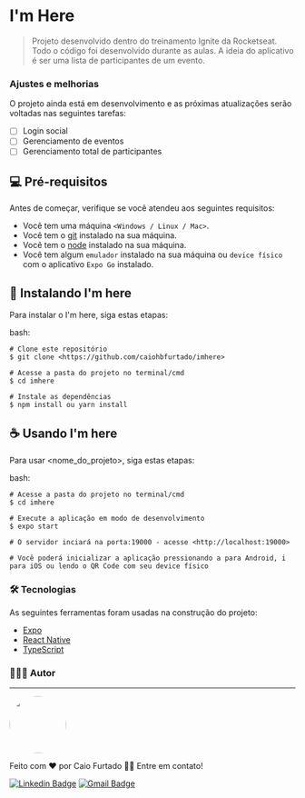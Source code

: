 # I'm Here

> Projeto desenvolvido dentro do treinamento Ignite da Rocketseat. Todo o código foi desenvolvido durante as aulas. A ideia do aplicativo é ser uma lista de participantes de um evento.  
### Ajustes e melhorias

O projeto ainda está em desenvolvimento e as próximas atualizações serão voltadas nas seguintes tarefas:

- [ ] Login social
- [ ] Gerenciamento de eventos
- [ ] Gerenciamento total de participantes

## 💻 Pré-requisitos

Antes de começar, verifique se você atendeu aos seguintes requisitos:
<!---Estes são apenas requisitos de exemplo. Adicionar, duplicar ou remover conforme necessário--->
* Você tem uma máquina `<Windows / Linux / Mac>`.
* Você tem o [git](https://git-scm.com/r) instalado na sua máquina.
* Você tem o [node](https://nodejs.org/en/) instalado na sua máquina.
* Você tem algum `emulador` instalado na sua máquina ou `device físico` com o aplicativo `Expo Go` instalado.

## 🚀 Instalando I'm here

Para instalar o I'm here, siga estas etapas:

bash:
```
# Clone este repositório
$ git clone <https://github.com/caiohbfurtado/imhere>

# Acesse a pasta do projeto no terminal/cmd
$ cd imhere

# Instale as dependências
$ npm install ou yarn install
```

## ☕ Usando I'm here

Para usar <nome_do_projeto>, siga estas etapas:

bash:
```
# Acesse a pasta do projeto no terminal/cmd
$ cd imhere

# Execute a aplicação em modo de desenvolvimento
$ expo start

# O servidor inciará na porta:19000 - acesse <http://localhost:19000>

# Você poderá inicializar a aplicação pressionando a para Android, i para iOS ou lendo o QR Code com seu device físico
```

### 🛠 Tecnologias

As seguintes ferramentas foram usadas na construção do projeto:

- [Expo](https://expo.io/)
- [React Native](https://reactnative.dev/)
- [TypeScript](https://www.typescriptlang.org/)


### 👨🏾‍💻 Autor
---

 <img style="border-radius: 50%;" src="https://github.com/caiohbfurtado.png" width="100px;" alt=""/>

Feito com ❤️ por Caio Furtado 👋🏽 Entre em contato!

[![Linkedin Badge](https://img.shields.io/badge/-Caio-blue?style=flat-square&logo=Linkedin&logoColor=white&link=https://www.linkedin.com/in/tgmarinho/)](https://www.linkedin.com/in/caiohbfurtado/) 
[![Gmail Badge](https://img.shields.io/badge/-caiohbfurtado@gmail.com-c14438?style=flat-square&logo=Gmail&logoColor=white&link=mailto:tgmarinho@gmail.com)](mailto:caiohbfurtado@gmail.com)
